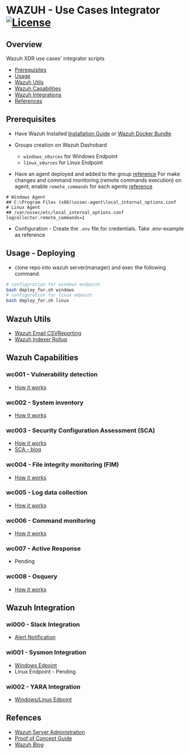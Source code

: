 # WAZUH - Use Cases Integrator [![License](https://img.shields.io/badge/License-MIT-blue.svg)](https://opensource.org/license/mit/)

## Overview

Wazuh XDR use cases' integrator scripts 

* [Prerequisites](#prerequisites)
* [Usage](#usage---deploying)
* [Wazuh Utils](#wazuh-utils)
* [Wazuh Capabilities](#wazuh-capabilities)
* [Wazuh Integrations](#wazuh-integration)
* [References](#refences)

## Prerequisites
- Have Wazuh Installed [Installation Guide](https://documentation.wazuh.com/current/deployment-options/index.html) or [Wazuh Docker Bundle](https://github.com/lr2t9iz/wazuh-docker-bundle)

- Groups creation on Wazuh Dashobard
  - `w1ndows_s0urces` for Windows Endpoint
  - `l1nux_s0urces` for Linux Endpoint

- Have an agent deployed and added to the group [reference](https://documentation.wazuh.com/current/installation-guide/wazuh-agent/index.html)
For make changes and command monitoring (remote commands execution) on agent, enable `remote_commands` for each agents [reference](https://documentation.wazuh.com/current/user-manual/capabilities/command-monitoring/how-it-works.html)
```
# Windows Agent
## C:\Program Files (x86)\ossec-agent\local_internal_options.conf
# Linux Agent
## /var/ossec/etc/local_internal_options.conf
logcollector.remote_commands=1
```
- Configuration - Create the `.env` file for credentials. Take .env-example as reference
## Usage - Deploying
- clone repo into wazuh server(manager) and exec the following command.
```bash
# configuration for windows endpoint
bash deploy_for.sh windows
# configuration for linux edpoint
bash deploy_for.sh linux
```

## Wazuh Utils
- [Wazuh Email CSVReporting](https://github.com/lr2t9iz/wazuh-email-csvreporting)
- [Wazuh Indexer Rollup](https://github.com/lr2t9iz/wazuh-indexer-rollup)

## Wazuh Capabilities

### wc001 - Vulnerability detection
- [How it works](https://documentation.wazuh.com/current/user-manual/capabilities/vulnerability-detection/how-it-works.html)

### wc002 - System inventory
- [How it works](https://documentation.wazuh.com/current/user-manual/capabilities/system-inventory/how-it-works.html)

### wc003 - Security Configuration Assessment (SCA)
- [How it works](https://documentation.wazuh.com/current/user-manual/capabilities/sec-config-assessment/how-it-works.html)
- [SCA - blog](https://wazuh.com/blog/security-configuration-assessment/)

### wc004 - File integrity monitoring (FIM)
- [How it works](https://documentation.wazuh.com/current/user-manual/capabilities/file-integrity/how-it-works.html)

### wc005 - Log data collection
- [How it works](https://documentation.wazuh.com/current/user-manual/capabilities/log-data-collection/how-it-works.html)

### wc006 - Command monitoring
- [How it works](https://documentation.wazuh.com/current/user-manual/capabilities/command-monitoring/how-it-works.html)

### wc007 - Active Response
- Pending

### wc008 - Osquery
- [How it works](https://documentation.wazuh.com/current/user-manual/capabilities/osquery.html#how-it-works)

## Wazuh Integration

### wi000 - Slack Integration
- [Alert Notification](https://documentation.wazuh.com/current/user-manual/manager/manual-integration.html#slack)

### wi001 - Sysmon Integration
- [Windows Edpoint](https://documentation.wazuh.com/current/user-manual/manager/wazuh-archives.html#sysmon-integration)
- Linux Endpoint - Pending

### wi002 - YARA Integration
- [Windows/Linux Edpoint](https://documentation.wazuh.com/current/proof-of-concept-guide/detect-malware-yara-integration.html)

## Refences
- [Wazuh Server Administration](https://documentation.wazuh.com/current/user-manual/manager/index.html)
- [Proof of Concept Guide](https://documentation.wazuh.com/current/proof-of-concept-guide/index.html)
- [Wazuh Blog](https://wazuh.com/blog/)
